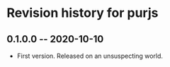 # Revision history for purjs

## 0.1.0.0 -- 2020-10-10

* First version. Released on an unsuspecting world.
